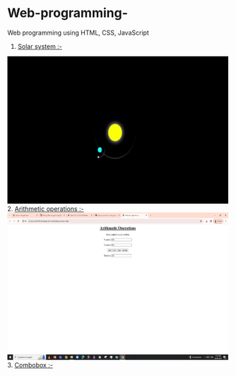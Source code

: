 # Web-programming-
Web programming using HTML, CSS, JavaScript 
1. <a href="Solar system.html">Solar system :-</a>
<img src="Solar System.gif" width="500" height="333">
2. <a href="arithmetic operations.html">Arithmetic operations :-</a>
<img src="arithmetic operations.jpg" width="500" height="333">
3. <a href="combobox.html">Combobox :-</a>
